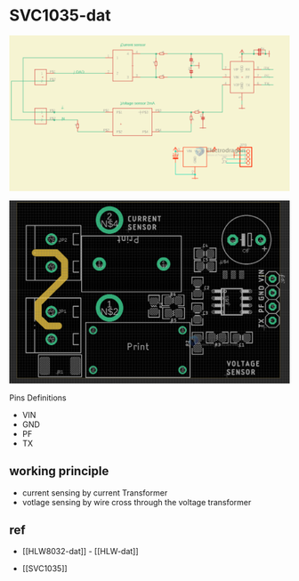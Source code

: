 
# SVC1035-dat 

![](2023-11-01-18-26-38.png)

![](2023-11-01-18-27-25.png)



Pins Definitions 

- VIN
- GND
- PF
- TX 

## working principle 

- current sensing by current Transformer
- votlage sensing by wire cross through the voltage transformer 

## ref 

- [[HLW8032-dat]] - [[HLW-dat]]

- [[SVC1035]]